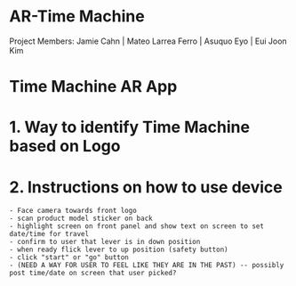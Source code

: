 # AR-Time Machine
 
 Project Members:
 Jamie Cahn | 
 Mateo Larrea Ferro | 
 Asuquo Eyo | 
 Eui Joon Kim
 
# Time Machine AR App
 
# 1. Way to identify Time Machine based on Logo
# 2. Instructions on how to use device
    - Face camera towards front logo
    - scan product model sticker on back
    - highlight screen on front panel and show text on screen to set date/time for travel
    - confirm to user that lever is in down position
    - when ready flick lever to up position (safety button)
    - click "start" or "go" button
    - (NEED A WAY FOR USER TO FEEL LIKE THEY ARE IN THE PAST) -- possibly post time/date on screen that user picked?
